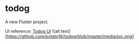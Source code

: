 # todog

A new Flutter project.

UI reference: [Todog UI](https://dribbble.com/shots/7374985-To-Dog-List-App/attachments/262372?mode=media)
![alt text][https://github.com/potato16/todog/blob/master/media/pic.png]



